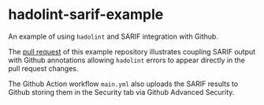 # hadolint-sarif-example

An example of using `hadolint` and SARIF integration with Github.

The [pull request](https://github.com/psastras/hadolint-sarif-example/pull/1/files)
of this example repository illustrates coupling SARIF output with Github annotations
allowing `hadolint` errors to appear directly in the pull request changes.

The Github Action workflow `main.yml` also uploads the SARIF results to Github
storing them in the Security tab via Github Advanced Security.
